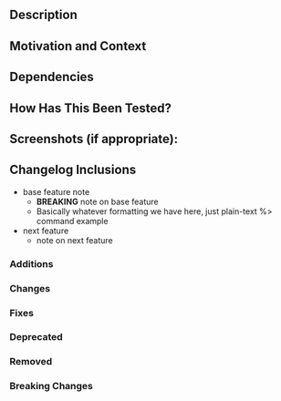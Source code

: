 <!--- Provide a general summary of your changes in the Title above -->

## Description
<!--- Describe your changes in detail -->

## Motivation and Context
<!--- Why is this change required? What problem does it solve? -->
<!--- If it fixes an open issue, please link to the issue here. -->

## Dependencies
<!--- If this fix is dependent on code in other repos to be deployed, list that here. -->

## How Has This Been Tested?
<!--- Please describe in detail how you tested your changes. -->
<!--- Include details of your testing environment, and the test you ran to -->
<!--- see how your change affects other areas of the code, etc. -->

## Screenshots (if appropriate):

## Changelog Inclusions

<!-- Text Entered in these sections will appear as it is written, MD formatted -->
<!-- Avoid using the # character as the first character on any line, a trim is -->
<!-- performed on each line when checking for markdown section tags -->
- base feature note
  - **BREAKING** note on base feature
  - Basically whatever formatting we have here, just plain-text
	%> command example
- next feature
  - note on next feature
<!-- If there is NO text in a section, no entries will be collected for that section -->

### Additions

### Changes

### Fixes

### Deprecated

### Removed

### Breaking Changes
